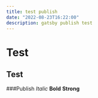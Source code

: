 ```yaml
---
title: test publish
date: "2022-08-23T16:22:00"
description: gatsby publish test
---
```


# Test
## Test
###Publish
<i>Italic</i> **Bold** <strong>Strong</strong>

